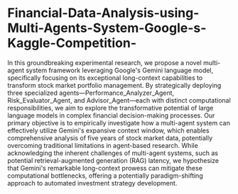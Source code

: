 # Financial-Data-Analysis-using-Multi-Agents-System-Google-s-Kaggle-Competition-
In this groundbreaking experimental research, we propose a novel multi-agent system framework leveraging Google's Gemini language model, specifically focusing on its exceptional long-context capabilities to transform stock market portfolio management. By strategically deploying three specialized agents—Performance_Analyzer_Agent, Risk_Evaluator_Agent, and Advisor_Agent—each with distinct computational responsibilities, we aim to explore the transformative potential of large language models in complex financial decision-making processes. Our primary objective is to empirically investigate how a multi-agent system can effectively utilize Gemini's expansive context window, which enables comprehensive analysis of five years of stock market data, potentially overcoming traditional limitations in agent-based research. While acknowledging the inherent challenges of multi-agent systems, such as potential retrieval-augmented generation (RAG) latency, we hypothesize that Gemini's remarkable long-context prowess can mitigate these computational bottlenecks, offering a potentially paradigm-shifting approach to automated investment strategy development.

